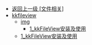 - [返回上一级 [文件相关]](后端/文件相关/)
- [kkfileview](后端/文件相关/kkfileview/)
  - [img](后端/文件相关/kkfileview/img/)
    - [1_kkFileView安装及使用](后端/文件相关/kkfileview/img/1_kkFileView安装及使用/)
  - [1_kkFileView安装及使用](后端/文件相关/kkfileview/1_kkFileView安装及使用.md)
